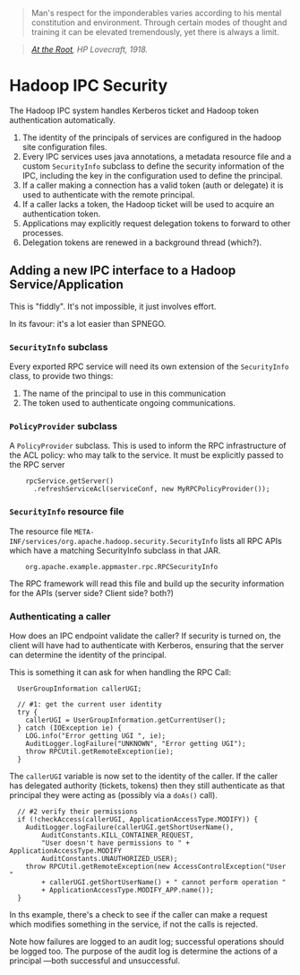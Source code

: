 <!---
  Licensed under the Apache License, Version 2.0 (the "License");
  you may not use this file except in compliance with the License.
  You may obtain a copy of the License at
  
   http://www.apache.org/licenses/LICENSE-2.0
  
  Unless required by applicable law or agreed to in writing, software
  distributed under the License is distributed on an "AS IS" BASIS,
  WITHOUT WARRANTIES OR CONDITIONS OF ANY KIND, either express or implied.
  See the License for the specific language governing permissions and
  limitations under the License. See accompanying LICENSE file.
-->


> Man's respect for the imponderables varies according to his mental constitution and environment. Through certain modes of thought and training it can be elevated tremendously, yet there is always a limit.

> *[At the Root](https://en.wikisource.org/wiki/At_the_Root), HP Lovecraft, 1918.*

# Hadoop IPC Security

The Hadoop IPC system handles Kerberos ticket and Hadoop token authentication automatically.

1. The identity of the principals of services are configured in the hadoop site configuration
files.
1. Every IPC services uses java annotations, a metadata resource file and a custom `SecurityInfo`
subclass to define the security information of the IPC, including the key in the configuration
used to define the principal.
1. If a caller making a connection has a valid token (auth or delegate) it is used
to authenticate with the remote principal.
1. If a caller lacks a token, the Hadoop ticket will be used to acquire an authentication
token.
1. Applications may explicitly request delegation tokens to forward to other processes.
1. Delegation tokens are renewed in a background thread (which?).

## Adding a new IPC interface to a Hadoop Service/Application

This is "fiddly". It's not impossible, it just involves effort.

In its favour: it's a lot easier than SPNEGO.

### `SecurityInfo` subclass

Every exported RPC service will need its own extension of the `SecurityInfo` class, to provide two things:

1. The name of the principal to use in this communication
1. The token used to authenticate ongoing communications.

### `PolicyProvider` subclass

A `PolicyProvider` subclass. This is used to inform the RPC infrastructure of the ACL policy: who may talk to the service. It must be explicitly passed to the RPC server

		rpcService.getServer()
		  .refreshServiceAcl(serviceConf, new MyRPCPolicyProvider());

### `SecurityInfo` resource file

The resource file `META-INF/services/org.apache.hadoop.security.SecurityInfo` lists all RPC APIs which have a matching SecurityInfo subclass in that JAR.

		org.apache.example.appmaster.rpc.RPCSecurityInfo

The RPC framework will read this file and build up the security information for the APIs (server side? Client side? both?)


### Authenticating a caller

How does an IPC endpoint validate the caller? If security is turned on,
the client will have had to authenticate with Kerberos, ensuring that
the server can determine the identity of the principal. 

This is something it can ask for when handling the RPC Call:

      UserGroupInformation callerUGI;
      
      // #1: get the current user identity
      try {
        callerUGI = UserGroupInformation.getCurrentUser();
      } catch (IOException ie) {
        LOG.info("Error getting UGI ", ie);
        AuditLogger.logFailure("UNKNOWN", "Error getting UGI");
        throw RPCUtil.getRemoteException(ie);
      }
    
The `callerUGI` variable is now set to the identity of the caller. If the caller
has delegated authority (tickets, tokens) then they still authenticate as
that principal they were acting as (possibly via a `doAs()` call).
    
    
      // #2 verify their permissions
      if (!checkAccess(callerUGI, ApplicationAccessType.MODIFY)) {
        AuditLogger.logFailure(callerUGI.getShortUserName(),
            AuditConstants.KILL_CONTAINER_REQUEST,
            "User doesn't have permissions to " + ApplicationAccessType.MODIFY
            AuditConstants.UNAUTHORIZED_USER);
        throw RPCUtil.getRemoteException(new AccessControlException("User "
            + callerUGI.getShortUserName() + " cannot perform operation "
            + ApplicationAccessType.MODIFY_APP.name());
      }

In ths example, there's a check to see if the caller can make a request which modifies
something in the service, if not the calls is rejected.

Note how failures are logged to an audit log; successful operations should be logged too.
The purpose of the audit log is determine the actions of a principal —both successful
and unsuccessful.
